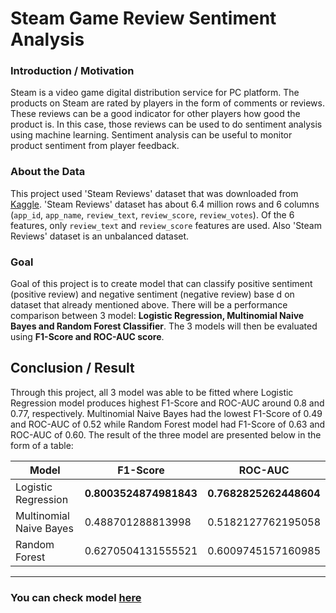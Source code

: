 # Steam Game Review Sentiment Analysis

### Introduction / Motivation
Steam is a video game digital distribution service for PC platform. The products on Steam are rated by players in the form of comments or reviews. These reviews can be a good indicator for other players how good the product is. In this case, those reviews can be used to do sentiment analysis using machine learning. Sentiment analysis can be useful to monitor product sentiment from player feedback.

### About the Data
This project used 'Steam Reviews' dataset that was downloaded from [Kaggle](https://www.kaggle.com/datasets/andrewmvd/steam-reviews).
'Steam Reviews' dataset has about 6.4 million rows and 6 columns (`app_id`, `app_name`, `review_text`, `review_score`, `review_votes`). Of the 6 features, only `review_text` and `review_score` features are used. Also 'Steam Reviews' dataset is an unbalanced dataset.

### Goal
Goal of this project is to create model that can classify positive sentiment (positive review) and negative sentiment (negative review) base d on dataset that already mentioned above. There will be a performance comparison between 3 model: **Logistic Regression, Multinomial Naive Bayes and Random Forest Classifier**. The 3 models will then be evaluated using **F1-Score and ROC-AUC score**.

## Conclusion / Result

Through this project, all 3 model was able to be fitted where Logistic Regression model produces highest F1-Score and ROC-AUC around 0.8 and 0.77, respectively. Multinomial Naive Bayes had the lowest F1-Score of 0.49 and ROC-AUC of 0.52 while Random Forest model had F1-Score of 0.63 and ROC-AUC of 0.60. The result of the three model are presented below in the form of a table:

|Model|F1-Score|ROC-AUC|
|---|---|---|
|Logistic Regression|**0.8003524874981843**|**0.7682825262448604**|
|Multinomial Naive Bayes|0.488701288813998|0.5182127762195058|
|Random Forest|0.6270504131555521|0.6009745157160985|

---
### You can check model [here](https://nbviewer.org/github/Layrin14/Steam-Game-Reviews-Sentiment-Analysis/blob/master/Steam%20Game%20Review%20Sentiment%20Analysis.ipynb)

